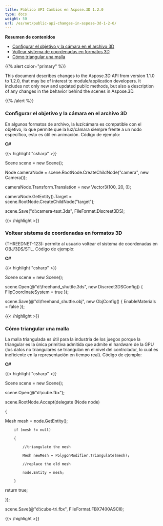 ```yaml
---
title: Público API Cambios en Aspose.3D 1.2.0
type: docs
weight: 50
url: /es/net/public-api-changes-in-aspose-3d-1-2-0/
---
```

**Resumen de contenidos**

- [Configurar el objetivo y la cámara en el archivo 3D](#PublicAPIChangesinAspose.3D1.2.0-SetuptheTargetandCamerain3DFile)
- [Voltear sistema de coordenadas en formatos 3D](#PublicAPIChangesinAspose.3D1.2.0-FlipCoordinateSystemin3DFormats)
- [Cómo triangular una malla](#PublicAPIChangesinAspose.3D1.2.0-HowtoTriangulateaMesh)

{{% alert color="primary" %}} 

This document describes changes to the Aspose.3D API from version 1.1.0 to 1.2.0, that may be of interest to module/application developers. It includes not only new and updated public methods, but also a description of any changes in the behavior behind the scenes in Aspose.3D.

{{% /alert %}} 
###  **Configurar el objetivo y la cámara en el archivo 3D**
En algunos formatos de archivo, la luz/cámara es compatible con el objetivo, lo que permite que la luz/cámara siempre frente a un nodo específico, esto es útil en animación. Código de ejemplo:

**C#**

{{< highlight "csharp" >}}

 Scene scene = new Scene();

Node cameraNode = scene.RootNode.CreateChildNode("camera", new Camera());

cameraNode.Transform.Translation = new Vector3(100, 20, 0);

cameraNode.GetEntity().Target = scene.RootNode.CreateChildNode("target");

scene.Save("d:\\camera-test.3ds", FileFormat.Discreet3DS);

{{< /highlight >}}

###  **Voltear sistema de coordenadas en formatos 3D**
(THREEDNET-123): permite al usuario voltear el sistema de coordenadas en OBJ/3DS/STL. Código de ejemplo:

**C#**

{{< highlight "csharp" >}}

 Scene scene = new Scene();

scene.Open(@"d:\freehand_shuttle.3ds", new Discreet3DSConfig() {  FlipCoordinateSystem = true });

scene.Save(@"d:\freehand_shuttle.obj", new ObjConfig() { EnableMaterials = false });

{{< /highlight >}}

###  **Cómo triangular una malla**
La malla triangulada es útil para la industria de los juegos porque la triangular es la única primitiva admitida que admite el hardware de la GPU (los datos no triangulares se triangulan en el nivel del controlador, lo cual es ineficiente en la representación en tiempo real). Código de ejemplo:

**C#**

{{< highlight "csharp" >}}

 Scene scene = new Scene();

 scene.Open(@"d:\\cube.fbx");

 scene.RootNode.Accept(delegate (Node node)

 {

   Mesh mesh = node.GetEntity<Mesh>();

        if (mesh != null)

        {

            //triangulate the mesh

            Mesh newMesh = PolygonModifier.Triangulate(mesh);

            //replace the old mesh

            node.Entity = mesh;

        }

   return true;

  });

 scene.Save(@"d:\cube-tri.fbx", FileFormat.FBX7400ASCII);

{{< /highlight >}}

